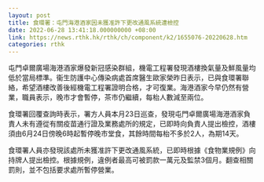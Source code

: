 ```yaml
---
layout: post
title: 食環署：屯門海港酒家因未獲准許下更改通風系統遭檢控
date: 2022-06-28 13:41:18.000000000 +08:00
link: https://news.rthk.hk/rthk/ch/component/k2/1655076-20220628.htm
categories: rthk
---
```


屯門卓爾廣場海港酒家爆發新冠感染群組，機電工程署發現酒樓換氣量及鮮風量均低於當局標準。衞生防護中心傳染病處首席醫生歐家榮昨日表示，已與食環署聯絡，希望酒樓改善後經機電工程署證明合格，才可復業。海港酒家今早仍然有營業，職員表示，晚市才會暫停，茶市仍繼續，每枱人數減至兩位。

食環署回覆查詢時表示，署方人員本月23日巡查，發現屯門卓爾廣場海港酒家負責人未有遵從有關疫苗通行證及業務處所的規定，已即時向負責人提出檢控，酒樓須由6月24日傍晚6時起暫停晚市堂食，其餘時間每枱不多於2人，為期14天。

食環署人員亦發現該處所未獲准許下更改通風系統，已即時根據《食物業規例》向持牌人提出檢控。根據規例，違例者最高可被罰款一萬元及監禁3個月。翻查相關罰則，並不包括要求處所暫停營業。
